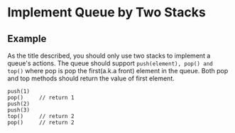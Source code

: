 # Implement Queue by Two Stacks
## Example
As the title described, you should only use two stacks to implement a queue's actions.
The queue should support `push(element), pop() and top()` where pop is pop the first(a.k.a front) element in the queue.
Both pop and top methods should return the value of first element.

```
push(1)
pop()     // return 1
push(2)
push(3)
top()     // return 2
pop()     // return 2
```

